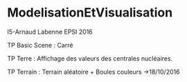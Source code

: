 # ModelisationEtVisualisation

I5-Arnaud Labenne EPSI 2016

TP Basic Scene : Carré

TP Terre : Affichage des valeurs des centrales nucléaires.

TP Terrain : Terrain aléatoire + Boules couleurs ->18/10/2016
